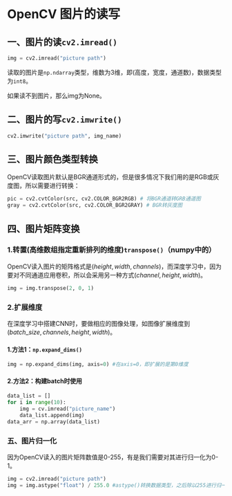 # OpenCV 图片的读写

## 一、图片的读`cv2.imread()`

```python
img = cv2.imread("picture path")
```

读取的图片是`np.ndarray`类型，维数为3维，即(高度，宽度，通道数)，数据类型为`int8`。

如果读不到图片，那么img为None。



## 二、图片的写`cv2.imwrite()`

```python
cv2.imwrite("picture path", img_name)
```



## 三、图片颜色类型转换

OpenCV读取图片默认是BGR通道形式的，但是很多情况下我们用的是RGB或灰度图，所以需要进行转换：

```python
pic = cv2.cvtColor(src, cv2.COLOR_BGR2RGB) # 将BGR通道转GRB通道图
gray = cv2.cvtColor(src, cv2.COLOR_BGR2GRAY) # BGR转灰度图
```



## 四、图片矩阵变换

### 1.转置(高维数组指定重新排列的维度)`transpose()`（numpy中的）

OpenCV读入图片的矩阵格式是$(height, width, channels)$，而深度学习中，因为要对不同通道应用卷积，所以会采用另一种方式$(channel,height,width)$。

```python
img = img.transpose(2, 0, 1)
```

### 2.扩展维度

在深度学习中搭建CNN时，要做相应的图像处理，如图像扩展维度到$(batch\_size,channels,height,width)$。

#### 1.方法1：`np.expand_dims()`

``` python
img = np.expand_dims(img, axis=0) #在axis=0，即扩展的是第0维度
```

#### 2.方法2：构建batch时使用

```python
data_list = []
for i in range(10):
    img = cv.imread("picture_name")
    data_list.append(img)
data_arr = np.array(data_list)
```



### 五、图片归一化

因为OpenCV读入的图片矩阵数值是0-255，有是我们需要对其进行归一化为0-1。

```python
img = cv2.imread("picture path")
img = img.astype("float") / 255.0 #astype()转换数据类型，之后除以255进行归一化
```

